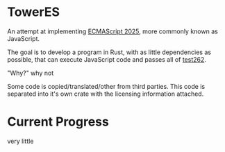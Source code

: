 # TowerES

An attempt at implementing [ECMAScript 2025](https://tc39.es/ecma262/), more commonly known as JavaScript.

The goal is to develop a program in Rust, with as little dependencies as possible, that can execute JavaScript code and passes all of [test262](https://github.com/tc39/test262).

"Why?" why not

Some code is copied/translated/other from third parties. This code is separated into it's own crate with the licensing information attached.

# Current Progress

very little
